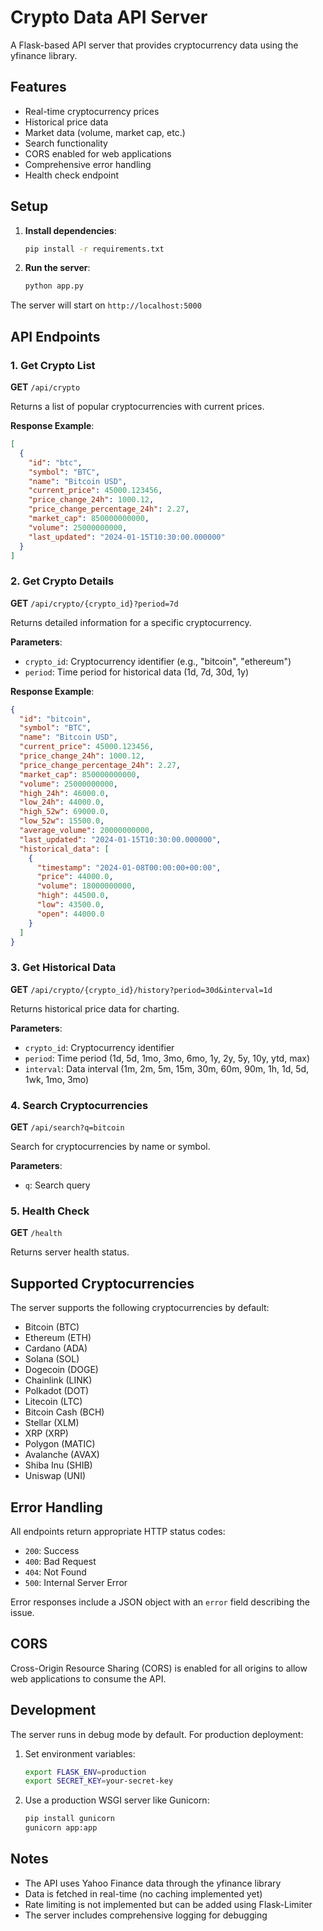 # Crypto Data API Server

A Flask-based API server that provides cryptocurrency data using the yfinance library.

## Features

- Real-time cryptocurrency prices
- Historical price data
- Market data (volume, market cap, etc.)
- Search functionality
- CORS enabled for web applications
- Comprehensive error handling
- Health check endpoint

## Setup

1. **Install dependencies**:
   ```bash
   pip install -r requirements.txt
   ```

2. **Run the server**:
   ```bash
   python app.py
   ```

The server will start on `http://localhost:5000`

## API Endpoints

### 1. Get Crypto List
**GET** `/api/crypto`

Returns a list of popular cryptocurrencies with current prices.

**Response Example**:
```json
[
  {
    "id": "btc",
    "symbol": "BTC",
    "name": "Bitcoin USD",
    "current_price": 45000.123456,
    "price_change_24h": 1000.12,
    "price_change_percentage_24h": 2.27,
    "market_cap": 850000000000,
    "volume": 25000000000,
    "last_updated": "2024-01-15T10:30:00.000000"
  }
]
```

### 2. Get Crypto Details
**GET** `/api/crypto/{crypto_id}?period=7d`

Returns detailed information for a specific cryptocurrency.

**Parameters**:
- `crypto_id`: Cryptocurrency identifier (e.g., "bitcoin", "ethereum")
- `period`: Time period for historical data (1d, 7d, 30d, 1y)

**Response Example**:
```json
{
  "id": "bitcoin",
  "symbol": "BTC",
  "name": "Bitcoin USD",
  "current_price": 45000.123456,
  "price_change_24h": 1000.12,
  "price_change_percentage_24h": 2.27,
  "market_cap": 850000000000,
  "volume": 25000000000,
  "high_24h": 46000.0,
  "low_24h": 44000.0,
  "high_52w": 69000.0,
  "low_52w": 15500.0,
  "average_volume": 20000000000,
  "last_updated": "2024-01-15T10:30:00.000000",
  "historical_data": [
    {
      "timestamp": "2024-01-08T00:00:00+00:00",
      "price": 44000.0,
      "volume": 18000000000,
      "high": 44500.0,
      "low": 43500.0,
      "open": 44000.0
    }
  ]
}
```

### 3. Get Historical Data
**GET** `/api/crypto/{crypto_id}/history?period=30d&interval=1d`

Returns historical price data for charting.

**Parameters**:
- `crypto_id`: Cryptocurrency identifier
- `period`: Time period (1d, 5d, 1mo, 3mo, 6mo, 1y, 2y, 5y, 10y, ytd, max)
- `interval`: Data interval (1m, 2m, 5m, 15m, 30m, 60m, 90m, 1h, 1d, 5d, 1wk, 1mo, 3mo)

### 4. Search Cryptocurrencies
**GET** `/api/search?q=bitcoin`

Search for cryptocurrencies by name or symbol.

**Parameters**:
- `q`: Search query

### 5. Health Check
**GET** `/health`

Returns server health status.

## Supported Cryptocurrencies

The server supports the following cryptocurrencies by default:
- Bitcoin (BTC)
- Ethereum (ETH)
- Cardano (ADA)
- Solana (SOL)
- Dogecoin (DOGE)
- Chainlink (LINK)
- Polkadot (DOT)
- Litecoin (LTC)
- Bitcoin Cash (BCH)
- Stellar (XLM)
- XRP (XRP)
- Polygon (MATIC)
- Avalanche (AVAX)
- Shiba Inu (SHIB)
- Uniswap (UNI)

## Error Handling

All endpoints return appropriate HTTP status codes:
- `200`: Success
- `400`: Bad Request
- `404`: Not Found
- `500`: Internal Server Error

Error responses include a JSON object with an `error` field describing the issue.

## CORS

Cross-Origin Resource Sharing (CORS) is enabled for all origins to allow web applications to consume the API.

## Development

The server runs in debug mode by default. For production deployment:

1. Set environment variables:
   ```bash
   export FLASK_ENV=production
   export SECRET_KEY=your-secret-key
   ```

2. Use a production WSGI server like Gunicorn:
   ```bash
   pip install gunicorn
   gunicorn app:app
   ```

## Notes

- The API uses Yahoo Finance data through the yfinance library
- Data is fetched in real-time (no caching implemented yet)
- Rate limiting is not implemented but can be added using Flask-Limiter
- The server includes comprehensive logging for debugging


